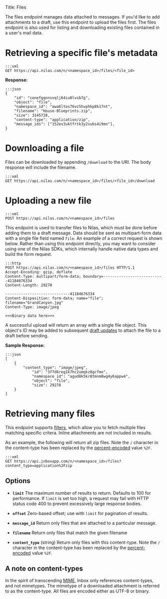 Title: Files

The files endpoint manages data attached to messages. If you'd like to add attachments to a draft, use this endpoint to upload the files first. The files endpoint is also used for listing and downloading existing files contained in a user's mail data.

# Retrieving a specific file's metadata

```
:::xml
GET https://api.nilas.com/n/<namespace_id>/files/<file_id>
```

**Response:**

```
:::json
{
    "id": "conefgqnnsvqlj64iu0lvsb7g",
    "object": "file",
    "namespace_id": "awa6ltos76vz5hvphkp8k17nt",
    "filename": "House-Blueprints.zip",
    "size": 3145728,
    "content-type": "application/zip",
    "message_ids": ["152ev3uktfrtk3y2subs4i9mn"],
}
```


# Downloading a file

Files can be downloaded by appending `/download` to the URI. The body response will include the filename.

```
:::xml
GET https://api.nilas.com/n/<namespace_id>/files/<file_id>/download
```

# Uploading a new file

```
:::xml
POST https://api.nilas.com/n/<namespace_id>/files
```


This endpoint is used to transfer files to Nilas, which must be done before adding them to a draft message. Data should be sent as multipart-form data with a single file field named `file`. An example of a correct request is shown below. Rather than using this endpoint directly, you may want to consider using one of the Nilas SDKs, which internally handle native data types and build the form request.

```
:::http
POST https://api.nilas.com/n/<namespace_id>/files HTTP/1.1
Accept-Encoding: gzip, deflate
Content-Type: multipart/form-data; boundary=---------------------------41184676334
Content-Length: 29278

-----------------------------41184676334
Content-Disposition: form-data; name="file"; filename="GrandCanyon.jpg"
Content-Type: image/jpeg

<<<Binary data here>>>
```

A successful upload will return an array with a single file object. This object's ID may be added to subsequent [draft updates](#drafts) to attach the file to a draft before sending.


**Sample Response:**

```
:::json
[
    {
        "content_type": "image/jpeg",
            "id": "3f7d6reg1k7hc2umqkz8gcfmo",
            "namespace_id": "agud8k5kr8tmnm8wg4y6appw4",
            "object": "file",
            "size": 29278
    }
]
```

# Retrieving many files

This endpoint supports [filters](#filters), which allow you to fetch multiple files matching specific critera. Inline attachments are not included in results.

As an example, the following will return all zip files. Note the `/` character in the content-type has been replaced by the [percent-encoded](http://en.wikipedia.org/wiki/Percent-encoding) value `%2F`.

```
:::xml
GET https://api.inboxapp.com/n/<namespace_id>/files?content_type=application%2Fzip
```

## Options

* **`limit`** The maximum number of results to return. Defaults to 100 for performance. If `limit` is set too high, a request may fail with HTTP status code 400 to prevent excessively large response bodies.

* **`offset`** Zero-based offset; use with `limit` for pagination of results.

* **`message_id`** Return only files that are attached to a particular message.

* **`filename`** Return only files that match the given filename

* **`content_type`** (string) Return only files with this content-type. Note the `/` character in the content-type has been replaced by the [percent-encoded](http://en.wikipedia.org/wiki/Percent-encoding) value `%2F`.



## A note on content-types

In the spirit of transcending [MIME](http://www.ietf.org/rfc/rfc2045.txt), Inbox only references content-types, and not mimetypes. The mimetype of a downloaded attachment is referred to as the content-type. All files are encoded either as UTF-8 or binary.
